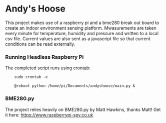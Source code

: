 # Andy's Hoose

This project makes use of a raspberry pi and a bme280 break out board to create an indoor environment sensing platform. Mwasurements are taken every minute for temperature, humidity and pressure and written to a local csv file. Current values are also sent as a javascript file so that current conditions can be read externally.

### Running Headless Raspberry Pi

The completed script runs using crontab:

        sudo crontab -e

        @reboot python /home/pi/Documents/andyshoose/main.py &

### BME280.py

The project relies heavily on BME280.py by Matt Hawkins, thanks Matt! Get it here: https://www.raspberrypi-spy.co.uk
